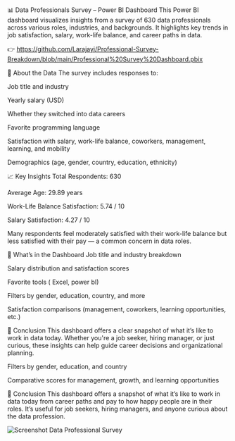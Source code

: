 📊 Data Professionals Survey – Power BI Dashboard
This Power BI dashboard visualizes insights from a survey of 630 data professionals across various roles, industries, and backgrounds. It highlights key trends in job satisfaction, salary, work-life balance, and career paths in data.

👉 https://github.com/Larajayi/Professional-Survey-Breakdown/blob/main/Professional%20Survey%20Dashboard.pbix


🔎 About the Data
The survey includes responses to:

Job title and industry

Yearly salary (USD)

Whether they switched into data careers

Favorite programming language

Satisfaction with salary, work-life balance, coworkers, management, learning, and mobility

Demographics (age, gender, country, education, ethnicity)

📈 Key Insights
Total Respondents: 630

Average Age: 29.89 years

Work-Life Balance Satisfaction: 5.74 / 10

Salary Satisfaction: 4.27 / 10

Many respondents feel moderately satisfied with their work-life balance but less satisfied with their pay — a common concern in data roles.

🧰 What’s in the Dashboard
Job title and industry breakdown

Salary distribution and satisfaction scores

Favorite tools ( Excel, power bI)

Filters by gender, education, country, and more

Satisfaction comparisons (management, coworkers, learning opportunities, etc.)

📌 Conclusion
This dashboard offers a clear snapshot of what it’s like to work in data today. Whether you're a job seeker, hiring manager, or just curious, these insights can help guide career decisions and organizational planning.

Filters by gender, education, and country

Comparative scores for management, growth, and learning opportunities

📌 Conclusion
This dashboard offers a snapshot of what it’s like to work in data today  from career paths and pay to how happy people are in their roles. It’s useful for job seekers, hiring managers, and anyone curious about the data profession.

![Screenshot Data Professional Survey](https://github.com/user-attachments/assets/ad6c2d6a-224d-4a3a-a8a3-c85903921ff1)






